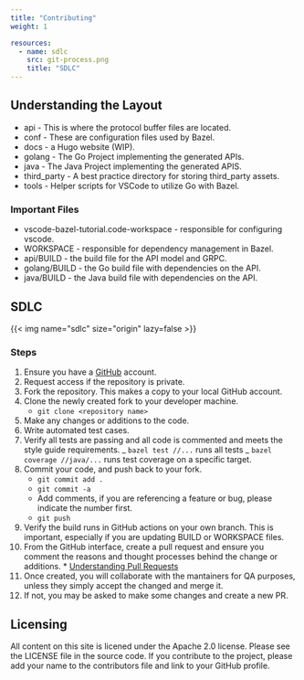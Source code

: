 ```yaml
---
title: "Contributing"
weight: 1

resources:
  - name: sdlc
    src: git-process.png
    title: "SDLC"
---
```


<!---
 Copyright 2022 Google LLC

 Licensed under the Apache License, Version 2.0 (the "License");
 you may not use this file except in compliance with the License.
 You may obtain a copy of the License at

     http://www.apache.org/licenses/LICENSE-2.0

 Unless required by applicable law or agreed to in writing, software
 distributed under the License is distributed on an "AS IS" BASIS,
 WITHOUT WARRANTIES OR CONDITIONS OF ANY KIND, either express or implied.
 See the License for the specific language governing permissions and
 limitations under the License.
--->

## Understanding the Layout

- api - This is where the protocol buffer files are located.
- conf - These are configuration files used by Bazel.
- docs - a Hugo website (WIP).
- golang - The Go Project implementing the generated APIs.
- java - The Java Project implementing the generated APIS.
- third_party - A best practice directory for storing third_party assets.
- tools - Helper scripts for VSCode to utilize Go with Bazel.

### Important Files

- vscode-bazel-tutorial.code-workspace - responsible for configuring vscode.
- WORKSPACE - responsible for dependency management in Bazel.
- api/BUILD - the build file for the API model and GRPC.
- golang/BUILD - the Go build file with dependencies on the API.
- java/BUILD - the Java build file with dependencies on the API.

## SDLC

<div class="light-image">
{{< img name="sdlc" size="origin" lazy=false >}}
</div>

### Steps

1. Ensure you have a [GitHub](https://www.github.com) account.
1. Request access if the repository is private.
1. Fork the repository. This makes a copy to your local GitHub account.
1. Clone the newly created fork to your developer machine.
   - `git clone <repository name>`
1. Make any changes or additions to the code.
1. Write automated test cases.
1. Verify all tests are passing and all code is commented and meets the style
   guide requirements.
   _ `bazel test //...` runs all tests
   _ `bazel coverage //java/...` runs test coverage on a specific target.
1. Commit your code, and push back to your fork.
   - `git commit add .`
   - `git commit -a`
   - Add comments, if you are referencing a feature or bug, please indicate the number first.
   - `git push`
1. Verify the build runs in GitHub actions on your own branch. This is important, especially if
   you are updating BUILD or WORKSPACE files.
1. From the GitHub interface, create a pull request and ensure you comment the
   reasons and thought processes behind the change or additions. \* [Understanding Pull Requests](https://docs.github.com/en/pull-requests/collaborating-with-pull-requests/proposing-changes-to-your-work-with-pull-requests/about-pull-requests)
1. Once created, you will collaborate with the mantainers for QA purposes,
   unless they simply accept the changed and merge it.
1. If not, you may be asked to make some changes and create a new PR.

## Licensing

All content on this site is licened under the Apache 2.0 license. Please see the LICENSE file in the source code. If you contribute to the project, please add your name to the contributors file and link to your GitHub profile.
